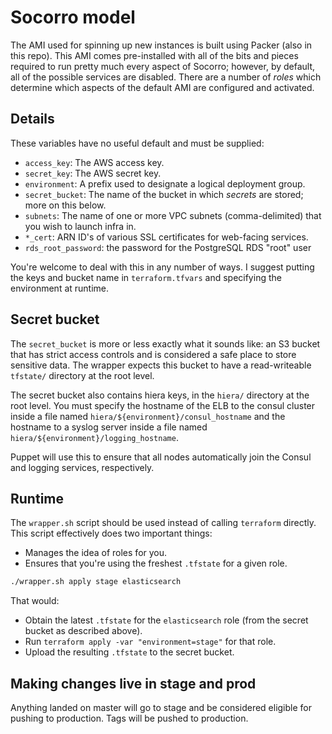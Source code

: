 # Socorro model

The AMI used for spinning up new instances is built using Packer (also in this repo). This AMI comes pre-installed with all of the bits and pieces required to run pretty much every aspect of Socorro; however, by default, all of the possible services are disabled.  There are a number of *roles* which determine which aspects of the default AMI are configured and activated.

## Details

These variables have no useful default and must be supplied:
* `access_key`: The AWS access key.
* `secret_key`: The AWS secret key.
* `environment`: A prefix used to designate a logical deployment group.
* `secret_bucket`: The name of the bucket in which *secrets* are stored; more on this below.
* `subnets`: The name of one or more VPC subnets (comma-delimited) that you wish to launch infra in.
* `*_cert`: ARN ID's of various SSL certificates for web-facing services.
* `rds_root_password`: the password for the PostgreSQL RDS "root" user

You're welcome to deal with this in any number of ways. I suggest putting the keys and bucket name in `terraform.tfvars` and specifying the environment at runtime.

## Secret bucket

The `secret_bucket` is more or less exactly what it sounds like: an S3 bucket that has strict access controls and is considered a safe place to store sensitive data.  The wrapper expects this bucket to have a read-writeable `tfstate/` directory at the root level.

The secret bucket also contains hiera keys, in the `hiera/` directory at the root level. You must specify the hostname of the ELB to the consul cluster inside a file named `hiera/${environment}/consul_hostname` and the hostname to a syslog server inside a file named `hiera/${environment}/logging_hostname`.

Puppet will use this to ensure that all nodes automatically join the Consul and logging services, respectively.

## Runtime

The `wrapper.sh` script should be used instead of calling `terraform` directly. This script effectively does two important things:
* Manages the idea of roles for you.
* Ensures that you're using the freshest `.tfstate` for a given role.

```bash
./wrapper.sh apply stage elasticsearch
```

That would:
* Obtain the latest `.tfstate` for the `elasticsearch` role (from the secret bucket as described above).
* Run `terraform apply -var "environment=stage"` for that role.
* Upload the resulting `.tfstate` to the secret bucket.

## Making changes live in stage and prod

Anything landed on master will go to stage and be considered eligible for pushing to production. Tags will be pushed to production.
